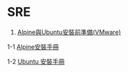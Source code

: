 # SRE
1. [Alpine與Ubuntu安裝前準備(VMware)](https://github.com/maxkinga327/SRE/blob/VMware%E7%B6%B2%E8%B7%AF%E6%9E%B6%E6%A7%8B%E5%9C%96/Documents/Alpine%E8%88%87Ubuntu%E5%AE%89%E8%A3%9D%E5%89%8D%E6%BA%96%E5%82%99(VMware).md)

1-1 [Alpine安裝手冊](https://github.com/maxkinga327/SRE/blob/VMware%E7%B6%B2%E8%B7%AF%E6%9E%B6%E6%A7%8B%E5%9C%96/Documents/Alpine%E5%AE%89%E8%A3%9D%E6%89%8B%E5%86%8A.md)

1-2 [Ubuntu 安裝手冊](https://github.com/maxkinga327/SRE/blob/VMware%E7%B6%B2%E8%B7%AF%E6%9E%B6%E6%A7%8B%E5%9C%96/Documents/Ubuntu%20%E5%AE%89%E8%A3%9D%E6%89%8B%E5%86%8A.md)
